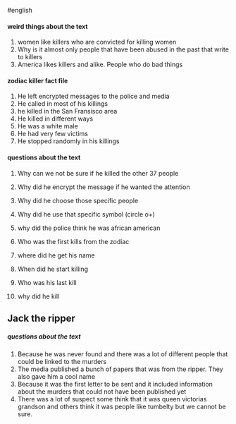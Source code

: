 #english 
#### weird things about the text
1. women like killers who are convicted for killing women
2. Why is it almost only people that have been abused in the past that write to killers
3. America likes killers and alike. People who do bad things

#### zodiac killer fact file
1. He left encrypted messages to the police and media
2. He called in most of his killings
3. he killed in the San Fransisco area
4. He killed in different ways
5. He was a white male
6. He had very few victims
7. He stopped randomly in his killings


#### questions about the text
1. Why can we not be sure if he killed the other 37 people
2. Why did he encrypt the message if he wanted the attention
3. Why did he choose those specific people
4. Why did he use that specific symbol (circle o+)
5. why did the police think he was african american

6. Who was  the first kills from the zodiac
7. where did he get his name
8. When did he start killing
9. Who was his last kill
10. why did he kill 

## Jack the ripper
##### questions about the text
1. Because he was never found and there was a lot of different people that could be linked to the murders
2. The media published a bunch of papers that was from the ripper. They also gave him a cool name
3. Because it was the first letter to be sent and it included information about the murders that could not have been published yet
4. There was a lot of suspect some think that it was queen victorias grandson and others think it was people like tumbelty but we cannot be sure.